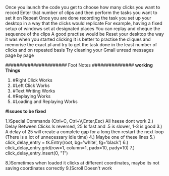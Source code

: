 Once you launch the code you get to choose how many clicks you want to record Enter that number of clips and then perform the tasks you want to set it on  Repeat
Once you are done recording the task you set up your desktop in a way that the clicks would replicate For example, having a fixed setup of windows set at designated places 
You can replay and cheque the sequence of the clips A good practise would be Reset your desktop the way it was when you started clicking 
It is better to practise the cliques and memorise the exact pl and try to get the task done in the least number of clicks and on repeated basis 
Try cleaning your Gmail unread messages page by page 


###################### Foot Notes ###############
**working Things** 

1. #Right Click Works
2. #Left Click Works
3. #Text Writing Works
4. #Replaying Works
5. #Loading and Replaying Works

**#Issues to be fixed**

1.)Special Commands (Ctrl+C, Ctrl+V,Enter,Esc) All hsese dont work
2.) Delay Between Clicks Is reversed, 25 Is fast and .5 is slower, 1-3 is good
3.) A delay of 25 will create a complete gap for a long then restart the next loop (There is a lot of unnecessary idle time)
4.) Maybe one of these lines
5.) click_delay_entry = tk.Entry(root, bg='white', fg='black')
6.) click_delay_entry.grid(row=1, column=1, padx=10, pady=10)
7.) click_delay_entry.insert(0, "1")

8.)Sometimes when loaded it clicks at different coordinates, maybe its not saving coordinates correctly
9.)Scroll Doesn't work
